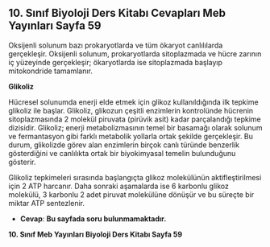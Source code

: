 ## 10. Sınıf Biyoloji Ders Kitabı Cevapları Meb Yayınları Sayfa 59

Oksijenli solunum bazı prokaryotlarda ve tüm ökaryot canlılılarda gerçekleşir. Oksijenli solunum, prokaryotlarda sitoplazmada ve hücre zarının iç yüzeyinde gerçekleşir; ökaryotlarda ise sitoplazmada başlayıp mitokondride tamamlanır.

**Glikoliz**

Hücresel solunumda enerji elde etmek için glikoz kullanıldığında ilk tepkime glikoliz ile başlar. Glikoliz, glikozun çeşitli enzimlerin kontrolünde hücrenin sitoplazmasında 2 molekül piruvata (pirüvik asit) kadar parçalandığı tepkime dizisidir. Glikoliz; enerji metabolizmasının temel bir basamağı olarak solunum ve fermantasyon gibi farklı metabolik yollarla ortak şekilde gerçekleşir. Bu durum, glikolizde görev alan enzimlerin birçok canlı türünde benzerlik gösterdiğini ve canlılıkta ortak bir biyokimyasal temelin bulunduğunu gösterir.

Glikoliz tepkimeleri sırasında başlangıçta glikoz molekülünün aktifleştirilmesi için 2 ATP harcanır. Daha sonraki aşamalarda ise 6 karbonlu glikoz molekülü, 3 karbonlu 2 adet piruvat molekülüne dönüşür ve bu süreçte bir miktar ATP sentezlenir.

* **Cevap**: **Bu sayfada soru bulunmamaktadır.**

**10. Sınıf Meb Yayınları Biyoloji Ders Kitabı Sayfa 59**